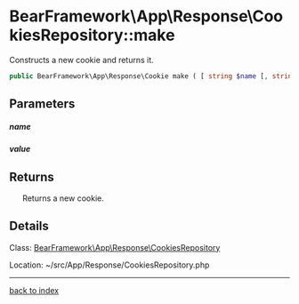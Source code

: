 # BearFramework\App\Response\CookiesRepository::make

Constructs a new cookie and returns it.

```php
public BearFramework\App\Response\Cookie make ( [ string $name [, string $value ]] )
```

## Parameters

##### name

##### value

## Returns

&nbsp;&nbsp;&nbsp;&nbsp;&nbsp;&nbsp;Returns a new cookie.

## Details

Class: [BearFramework\App\Response\CookiesRepository](bearframework.app.response.cookiesrepository.class.md)

Location: ~/src/App/Response/CookiesRepository.php

---

[back to index](index.md)

